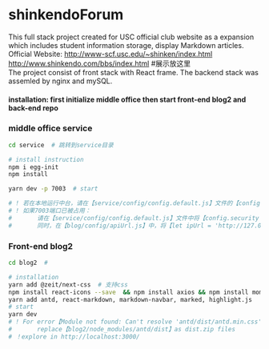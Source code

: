 # shinkendoForum
This full stack project created for USC official club website as a expansion which includes student information storage, display Markdown articles.
Official Website: http://www-scf.usc.edu/~shinken/index.html
                  http://www.shinkendo.com/bbs/index.html
#展示放这里                 
The project consist of front stack with React frame. The backend stack was assemled by nginx and mySQL. 
#### installation: first initialize middle office then start front-end blog2 and back-end repo
### middle office service

```bash
cd service  # 跳转到service目录

# install instruction
npm i egg-init
npm install

yarn dev -p 7003  # start

# ! 若在本地运行中台，请在【service/config/config.default.js】文件的【config.mysql】中配置
# ! 如果7003端口已被占用：
#       请在【service/config/config.default.js】文件中将【config.security = {http://127.0.0.1:7003}】更改为其他端口；
#       同时，在【blog/config/apiUrl.js】中，将【let ipUrl = 'http://127.0.0.1:7003/default/';】改为相应端口；
```

### Front-end blog2

```bash
cd blog2  # 

# installation
yarn add @zeit/next-css  # 支持css 
npm install react-icons --save  && npm install axios && npm install moment && npm install moment
yarn add antd, react-markdown, markdown-navbar, marked, highlight.js
# start
yarn dev  
# ! For error【Module not found: Can't resolve 'antd/dist/antd.min.css'】：
#       replace【blog2/node_modules/antd/dist】as dist.zip files
# ！explore in http://localhost:3000/

```

